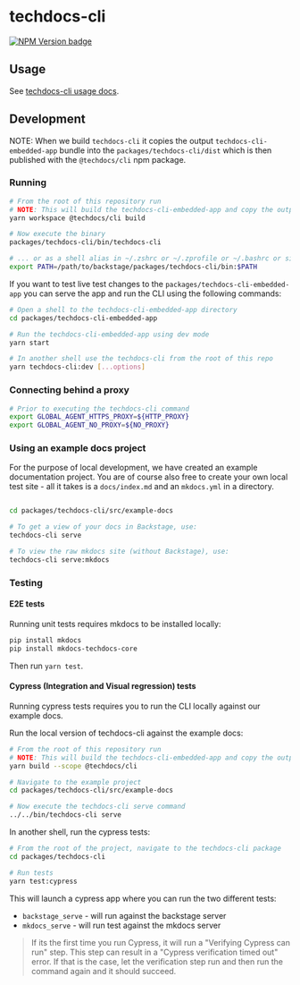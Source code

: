 # techdocs-cli

[![NPM Version badge](https://img.shields.io/npm/v/@techdocs/cli)](https://www.npmjs.com/package/@techdocs/cli)

## Usage

See [techdocs-cli usage docs](https://backstage.io/docs/features/techdocs/cli).

## Development

NOTE: When we build `techdocs-cli` it copies the output `techdocs-cli-embedded-app`
bundle into the `packages/techdocs-cli/dist` which is then published with the
`@techdocs/cli` npm package.

### Running

```sh
# From the root of this repository run
# NOTE: This will build the techdocs-cli-embedded-app and copy the output into the cli dist directory
yarn workspace @techdocs/cli build

# Now execute the binary
packages/techdocs-cli/bin/techdocs-cli

# ... or as a shell alias in ~/.zshrc or ~/.zprofile or ~/.bashrc or similar
export PATH=/path/to/backstage/packages/techdocs-cli/bin:$PATH
```

If you want to test live test changes to the `packages/techdocs-cli-embedded-app`
you can serve the app and run the CLI using the following commands:

```sh
# Open a shell to the techdocs-cli-embedded-app directory
cd packages/techdocs-cli-embedded-app

# Run the techdocs-cli-embedded-app using dev mode
yarn start

# In another shell use the techdocs-cli from the root of this repo
yarn techdocs-cli:dev [...options]
```

### Connecting behind a proxy

```sh
# Prior to executing the techdocs-cli command
export GLOBAL_AGENT_HTTPS_PROXY=${HTTP_PROXY}
export GLOBAL_AGENT_NO_PROXY=${NO_PROXY}
```

### Using an example docs project

For the purpose of local development, we have created an example documentation project. You are of course also free to create your own local test site - all it takes is a `docs/index.md` and an `mkdocs.yml` in a directory.

```sh

cd packages/techdocs-cli/src/example-docs

# To get a view of your docs in Backstage, use:
techdocs-cli serve

# To view the raw mkdocs site (without Backstage), use:
techdocs-cli serve:mkdocs
```

### Testing

#### E2E tests

Running unit tests requires mkdocs to be installed locally:

```sh
pip install mkdocs
pip install mkdocs-techdocs-core
```

Then run `yarn test`.

#### Cypress (Integration and Visual regression) tests

Running cypress tests requires you to run the CLI locally against our example docs.

Run the local version of techdocs-cli against the example docs:

```sh
# From the root of this repository run
# NOTE: This will build the techdocs-cli-embedded-app and copy the output into the cli dist directory
yarn build --scope @techdocs/cli

# Navigate to the example project
cd packages/techdocs-cli/src/example-docs

# Now execute the techdocs-cli serve command
../../bin/techdocs-cli serve
```

In another shell, run the cypress tests:

```sh
# From the root of the project, navigate to the techdocs-cli package
cd packages/techdocs-cli

# Run tests
yarn test:cypress
```

This will launch a cypress app where you can run the two different tests:

- `backstage_serve` - will run against the backstage server
- `mkdocs_serve` - will run test against the mkdocs server

> If its the first time you run Cypress, it will run a "Verifying Cypress can run" step. This step can result in a "Cypress verification timed out" error. If that is the case, let the verification step run and then run the command again and it should succeed.
